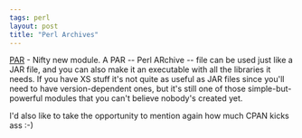 ```yaml
---
tags: perl
layout: post
title: "Perl Archives"
---
```




<a href="http://search.cpan.org/author/AUTRIJUS/PAR-0.11/">PAR</a> - Nifty new module. A PAR -- Perl ARchive -- file can be used just like a JAR file, and you can also make it an executable with all the libraries it needs. If you have XS stuff it's not quite as useful as JAR files since you'll need to have version-dependent ones, but it's still one of those simple-but-powerful modules that you can't believe nobody's created yet.

<p>I'd also like to take the opportunity to mention again how much CPAN kicks ass :-)</p>


